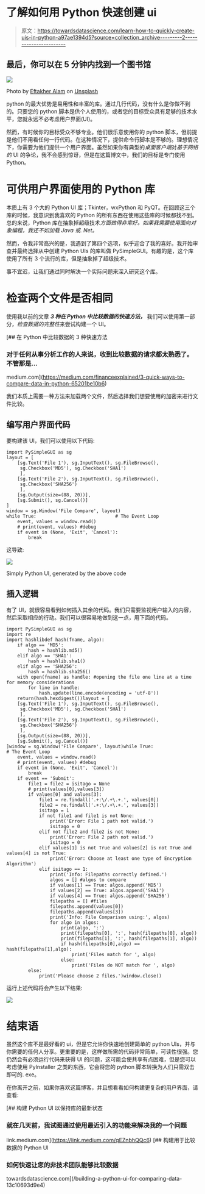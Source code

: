 # 了解如何用 Python 快速创建 ui

> 原文：<https://towardsdatascience.com/learn-how-to-quickly-create-uis-in-python-a97ae1394d5?source=collection_archive---------2----------------------->

## 最后，你可以在 5 分钟内找到一个图书馆

![](img/9b05f7892c5e40951e85176edd5b185b.png)

Photo by [Eftakher Alam](https://unsplash.com/@easiblu?utm_source=medium&utm_medium=referral) on [Unsplash](https://unsplash.com?utm_source=medium&utm_medium=referral)

python 的最大优势是易用性和丰富的库。通过几行代码，没有什么是你做不到的。只要您的 python 脚本是供个人使用的，或者您的目标受众具有足够的技术水平，您就永远不必考虑用户界面(UI)。

然而，有时候你的目标受众不够专业。他们很乐意使用你的 python 脚本，但前提是他们不用看任何一行代码。在这种情况下，提供命令行脚本是不够的。理想情况下，你需要为他们提供一个用户界面。虽然如果你有典型的*桌面客户端*对*基于网络的* UI 的争论，我不会感到惊讶，但是在这篇博文中，我们的目标是专门使用 Python。

# 可供用户界面使用的 Python 库

本质上有 3 个大的 Python UI 库；Tkinter，wxPython 和 PyQT。在回顾这三个库的时候，我意识到我喜欢的 Python 的所有东西在使用这些库的时候都找不到。总的来说，Python 库在抽象掉超级技术*方面做得非常好。如果我需要使用面向对象编程，我还不如加载 Java 或. Net。*

然而，令我非常高兴的是，我遇到了第四个选项，似乎迎合了我的喜好。我开始审查并最终选择从中创建 Python UIs 的库叫做 PySimpleGUI。有趣的是，这个库使用了所有 3 个流行的库，但是抽象掉了超级技术。

事不宜迟，让我们通过同时解决一个实际问题来深入研究这个库。

# 检查两个文件是否相同

使用我以前的文章 ***3 种在 Python 中比较数据的快速方法，*** 我们可以使用第一部分，*检查数据的完整性*来尝试构建一个 UI。

[](https://medium.com/financeexplained/3-quick-ways-to-compare-data-in-python-65201be10b6) [## 在 Python 中比较数据的 3 种快速方法

### 对于任何从事分析工作的人来说，收到比较数据的请求都太熟悉了。不管那是…

medium.com](https://medium.com/financeexplained/3-quick-ways-to-compare-data-in-python-65201be10b6) 

我们本质上需要一种方法来加载两个文件，然后选择我们想要使用的加密来进行文件比较。

## 编写用户界面代码

要构建该 UI，我们可以使用以下代码:

```
import PySimpleGUI as sg
layout = [
    [sg.Text('File 1'), sg.InputText(), sg.FileBrowse(),
     sg.Checkbox('MD5'), sg.Checkbox('SHA1')
     ],
    [sg.Text('File 2'), sg.InputText(), sg.FileBrowse(),
     sg.Checkbox('SHA256')
     ],
    [sg.Output(size=(88, 20))],
    [sg.Submit(), sg.Cancel()]
]
window = sg.Window('File Compare', layout)
while True:                             # The Event Loop
    event, values = window.read()
    # print(event, values) #debug
    if event in (None, 'Exit', 'Cancel'):
        break
```

这导致:

![](img/e0b441721e187758b3e0073ad37fbba8.png)

Simply Python UI, generated by the above code

## 插入逻辑

有了 UI，就很容易看到如何插入其余的代码。我们只需要监视用户输入的内容，然后采取相应的行动。我们可以很容易地做到这一点，用下面的代码。

```
import PySimpleGUI as sg
import re
import hashlibdef hash(fname, algo):
    if algo == 'MD5':
        hash = hashlib.md5()
    elif algo == 'SHA1':
        hash = hashlib.sha1()
    elif algo == 'SHA256':
        hash = hashlib.sha256()
    with open(fname) as handle: #opening the file one line at a time for memory considerations
        for line in handle:
            hash.update(line.encode(encoding = 'utf-8'))
    return(hash.hexdigest())layout = [
    [sg.Text('File 1'), sg.InputText(), sg.FileBrowse(),
     sg.Checkbox('MD5'), sg.Checkbox('SHA1')
     ],
    [sg.Text('File 2'), sg.InputText(), sg.FileBrowse(),
     sg.Checkbox('SHA256')
     ],
    [sg.Output(size=(88, 20))],
    [sg.Submit(), sg.Cancel()]
]window = sg.Window('File Compare', layout)while True:                             # The Event Loop
    event, values = window.read()
    # print(event, values) #debug
    if event in (None, 'Exit', 'Cancel'):
        break
    if event == 'Submit':
        file1 = file2 = isitago = None
        # print(values[0],values[3])
        if values[0] and values[3]:
            file1 = re.findall('.+:\/.+\.+.', values[0])
            file2 = re.findall('.+:\/.+\.+.', values[3])
            isitago = 1
            if not file1 and file1 is not None:
                print('Error: File 1 path not valid.')
                isitago = 0
            elif not file2 and file2 is not None:
                print('Error: File 2 path not valid.')
                isitago = 0
            elif values[1] is not True and values[2] is not True and values[4] is not True:
                print('Error: Choose at least one type of Encryption Algorithm')
            elif isitago == 1:
                print('Info: Filepaths correctly defined.')
                algos = [] #algos to compare
                if values[1] == True: algos.append('MD5')
                if values[2] == True: algos.append('SHA1')
                if values[4] == True: algos.append('SHA256')
                filepaths = [] #files
                filepaths.append(values[0])
                filepaths.append(values[3])
                print('Info: File Comparison using:', algos)
                for algo in algos:
                    print(algo, ':')
                    print(filepaths[0], ':', hash(filepaths[0], algo))
                    print(filepaths[1], ':', hash(filepaths[1], algo))
                    if hash(filepaths[0],algo) == hash(filepaths[1],algo):
                        print('Files match for ', algo)
                    else:
                        print('Files do NOT match for ', algo)
        else:
            print('Please choose 2 files.')window.close()
```

运行上述代码将会产生以下结果:

![](img/e9f4cf5ca12b24ba91c5057db7249b16.png)

# 结束语

虽然这个库不是最好看的 ui，但是它允许你快速地创建简单的 python UIs，并与你需要的任何人分享。更重要的是，这样做所需的代码非常简单，可读性很强。您仍然会有必须运行代码来获得 UI 的问题，这可能会使共享有点困难，但是您可以考虑使用 PyInstaller 之类的东西，它会将您的 python 脚本转换为人们只需双击即可的. exe。

在你离开之前，如果你喜欢这篇博客，并且想看看如何构建更复杂的用户界面，请查看:

[](https://link.medium.com/qEZnbhQQc6) [## 构建 Python UI 以保持库的最新状态

### 就在几天前，我试图通过使用最近引入的功能来解决我的一个问题

link.medium.com](https://link.medium.com/qEZnbhQQc6) [](/building-a-python-ui-for-comparing-data-13c10693d9e4) [## 构建用于比较数据的 Python UI

### 如何快速让您的非技术团队能够比较数据

towardsdatascience.com](/building-a-python-ui-for-comparing-data-13c10693d9e4)